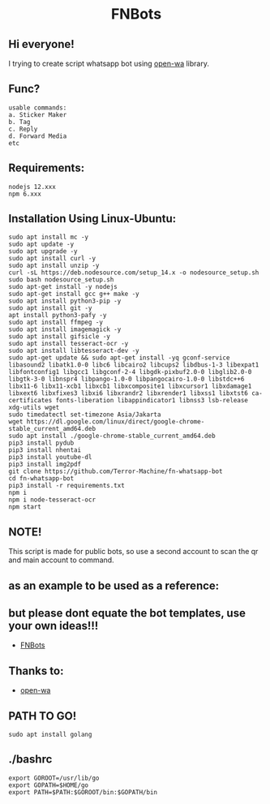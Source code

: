 <h1 align="center">FNBots</h1>

## Hi everyone! 

I trying to create script whatsapp bot using [open-wa](https://github.com/open-wa/wa-automate-nodejs) library.

## Func? 
```
usable commands: 
a. Sticker Maker
b. Tag
c. Reply
d. Forward Media
etc
```

## Requirements:
```
nodejs 12.xxx
npm 6.xxx
```

## Installation Using Linux-Ubuntu:
```
sudo apt install mc -y
sudo apt update -y
sudo apt upgrade -y
sudo apt install curl -y
sudo apt install unzip -y
curl -sL https://deb.nodesource.com/setup_14.x -o nodesource_setup.sh
sudo bash nodesource_setup.sh
sudo apt-get install -y nodejs
sudo apt-get install gcc g++ make -y
sudo apt install python3-pip -y
sudo apt install git -y
apt install python3-pafy -y
sudo apt install ffmpeg -y
sudo apt install imagemagick -y
sudo apt install gifsicle -y
sudo apt install tesseract-ocr -y
sudo apt install libtesseract-dev -y
sudo apt-get update && sudo apt-get install -yq gconf-service libasound2 libatk1.0-0 libc6 libcairo2 libcups2 libdbus-1-3 libexpat1 libfontconfig1 libgcc1 libgconf-2-4 libgdk-pixbuf2.0-0 libglib2.0-0 libgtk-3-0 libnspr4 libpango-1.0-0 libpangocairo-1.0-0 libstdc++6 libx11-6 libx11-xcb1 libxcb1 libxcomposite1 libxcursor1 libxdamage1 libxext6 libxfixes3 libxi6 libxrandr2 libxrender1 libxss1 libxtst6 ca-certificates fonts-liberation libappindicator1 libnss3 lsb-release xdg-utils wget
sudo timedatectl set-timezone Asia/Jakarta
wget https://dl.google.com/linux/direct/google-chrome-stable_current_amd64.deb
sudo apt install ./google-chrome-stable_current_amd64.deb
pip3 install pydub
pip3 install nhentai
pip3 install youtube-dl
pip3 install img2pdf
git clone https://github.com/Terror-Machine/fn-whatsapp-bot
cd fn-whatsapp-bot
pip3 install -r requirements.txt
npm i
npm i node-tesseract-ocr
npm start

```
## NOTE!
This script is made for public bots, so use a second account to scan the qr and main account to command.

## as an example to be used as a reference:
## but please dont equate the bot templates, use your own ideas!!!
- [FNBots](https://https://api.whatsapp.com/send?phone=6288239049722&text=.commands)

## Thanks to:
- [open-wa](https://github.com/open-wa/wa-automate-nodejs)



## PATH TO GO!
```
sudo apt install golang
```

## ./bashrc
```
export GOROOT=/usr/lib/go
export GOPATH=$HOME/go
export PATH=$PATH:$GOROOT/bin:$GOPATH/bin
```
